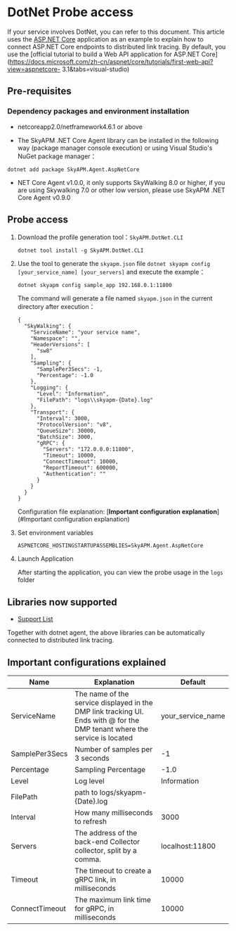 
# DotNet Probe access

If your service involves DotNet, you can refer to this document. This article uses the [ASP.NET Core](https://github.com/dotnet/aspnetcore) application as an example to explain how to connect ASP.NET Core endpoints to distributed link tracing. By default, you use the [official tutorial to build a Web API application for ASP.NET Core](https://docs.microsoft.com/zh-cn/aspnet/core/tutorials/first-web-api?view=aspnetcore- 3.1&tabs=visual-studio)

## Pre-requisites

### Dependency packages and environment installation

* netcoreapp2.0/netframework4.6.1 or above

* The SkyAPM .NET Core Agent library can be installed in the following way (package manager console execution) or using Visual Studio's NuGet package manager：

```shell
dotnet add package SkyAPM.Agent.AspNetCore
```

* NET Core Agent v1.0.0, it only supports SkyWalking 8.0 or higher, if you are using Skywalking 7.0 or other low version, please use SkyAPM .NET Core Agent v0.9.0

## Probe access

1. Download the profile generation tool：`SkyAPM.DotNet.CLI`

   ```
   dotnet tool install -g SkyAPM.DotNet.CLI
   ```

2. Use the tool to generate the `skyapm.json` file `dotnet skyapm config [your_service_name] [your_servers]` and execute the example：

   ```
   dotnet skyapm config sample_app 192.168.0.1:11800
   ```

   The command will generate a file named `skyapm.json` in the current directory after execution：

   ```
   {
     "SkyWalking": {
       "ServiceName": "your service name",
       "Namespace": "",
       "HeaderVersions": [
         "sw8"
       ],
       "Sampling": {
         "SamplePer3Secs": -1,
         "Percentage": -1.0
       },
       "Logging": {
         "Level": "Information",
         "FilePath": "logs\\skyapm-{Date}.log"
       },
       "Transport": {
         "Interval": 3000,
         "ProtocolVersion": "v8",
         "QueueSize": 30000,
         "BatchSize": 3000,
         "gRPC": {
           "Servers": "172.0.0.0:11800",
           "Timeout": 10000,
           "ConnectTimeout": 10000,
           "ReportTimeout": 600000,
           "Authentication": ""
         }
       }
     }
   }
   ```

   Configuration file explanation: [**Important configuration explanation**](#Important configuration explanation)

3. Set environment variables

   ```
   ASPNETCORE_HOSTINGSTARTUPASSEMBLIES=SkyAPM.Agent.AspNetCore
   ```

4. Launch Application

   After starting the application, you can view the probe usage in the `logs` folder

## Libraries now supported

- [Support List](https://github.com/SkyAPM/SkyAPM-dotnet/blob/master/docs/Supported-list.md)

Together with dotnet agent, the above libraries can be automatically connected to distributed link tracing.

## Important configurations explained

| Name           | Explanation                                                  | Default                |
| -------------- | ------------------------------------------------------------ | ---------------------- |
| ServiceName    | The name of the service displayed in the DMP link tracking UI. Ends with @ for the DMP tenant where the service is located | your_service_name |
| SamplePer3Secs | Number of samples per 3 seconds                              | -1                     |
| Percentage     | Sampling Percentage                                          | -1.0                   |
| Level          | Log level                                                    | Information            |
| FilePath       | path to logs/skyapm-{Date}.log |
| Interval       | How many milliseconds to refresh                             | 3000                   |
| Servers        | The address of the back-end Collector collector, split by a comma.  | localhost:11800 |
| Timeout        | The timeout to create a gRPC link, in milliseconds           | 10000                  |
| ConnectTimeout | The maximum link time for gRPC, in milliseconds              | 10000                  |